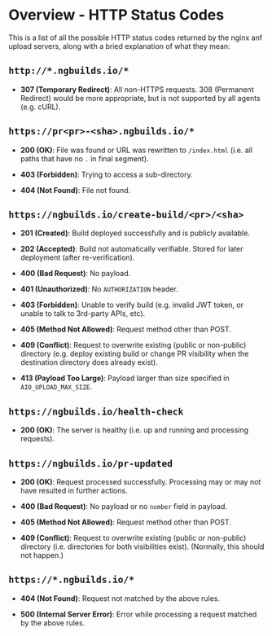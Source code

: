 # Overview - HTTP Status Codes


This is a list of all the possible HTTP status codes returned by the nginx anf upload servers, along
with a bried explanation of what they mean:


## `http://*.ngbuilds.io/*`

- **307 (Temporary Redirect)**:
  All non-HTTPS requests. 308 (Permanent Redirect) would be more appropriate, but is not supported
  by all agents (e.g. cURL).


## `https://pr<pr>-<sha>.ngbuilds.io/*`

- **200 (OK)**:
  File was found or URL was rewritten to `/index.html` (i.e. all paths that have no `.` in final
  segment).

- **403 (Forbidden)**:
  Trying to access a sub-directory.

- **404 (Not Found)**:
  File not found.


## `https://ngbuilds.io/create-build/<pr>/<sha>`

- **201 (Created)**:
  Build deployed successfully and is publicly available.

- **202 (Accepted)**:
  Build not automatically verifiable. Stored for later deployment (after re-verification).

- **400 (Bad Request)**:
  No payload.

- **401 (Unauthorized)**:
  No `AUTHORIZATION` header.

- **403 (Forbidden)**:
  Unable to verify build (e.g. invalid JWT token, or unable to talk to 3rd-party APIs, etc).

- **405 (Method Not Allowed)**:
  Request method other than POST.

- **409 (Conflict)**:
  Request to overwrite existing (public or non-public) directory (e.g. deploy existing build or
  change PR visibility when the destination directory does already exist).

- **413 (Payload Too Large)**:
  Payload larger than size specified in `AIO_UPLOAD_MAX_SIZE`.


## `https://ngbuilds.io/health-check`

- **200 (OK)**:
  The server is healthy (i.e. up and running and processing requests).


## `https://ngbuilds.io/pr-updated`

- **200 (OK)**:
  Request processed successfully. Processing may or may not have resulted in further actions.

- **400 (Bad Request)**:
  No payload or no `number` field in payload.

- **405 (Method Not Allowed)**:
  Request method other than POST.

- **409 (Conflict)**:
  Request to overwrite existing (public or non-public) directory (i.e. directories for both
  visibilities exist).
  (Normally, this should not happen.)


## `https://*.ngbuilds.io/*`

- **404 (Not Found)**:
  Request not matched by the above rules.

- **500 (Internal Server Error)**:
  Error while processing a request matched by the above rules.
